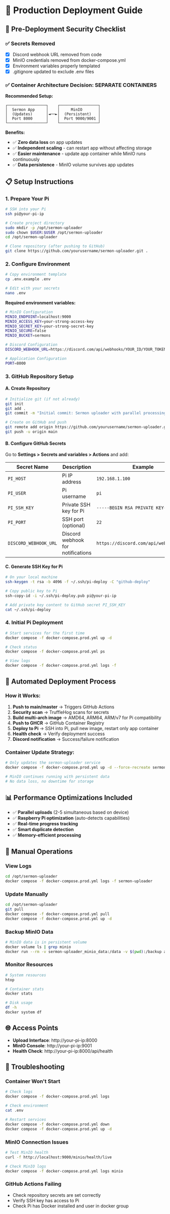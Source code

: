 # 🚀 Production Deployment Guide

## 🔐 Pre-Deployment Security Checklist

### ✅ Secrets Removed
- [x] Discord webhook URL removed from code
- [x] MinIO credentials removed from docker-compose.yml
- [x] Environment variables properly templated
- [x] .gitignore updated to exclude .env files

### ✅ Container Architecture Decision: **SEPARATE CONTAINERS**

**Recommended Setup:**
```
┌─────────────────┐    ┌─────────────────┐
│  Sermon App     │    │     MinIO       │
│  (Updates)      │◄──►│  (Persistent)   │
│  Port 8000      │    │  Port 9000/9001 │
└─────────────────┘    └─────────────────┘
```

**Benefits:**
- ✅ **Zero data loss** on app updates
- ✅ **Independent scaling** - can restart app without affecting storage
- ✅ **Easier maintenance** - update app container while MinIO runs continuously
- ✅ **Data persistence** - MinIO volume survives app updates

## 📋 Setup Instructions

### 1. Prepare Your Pi

```bash
# SSH into your Pi
ssh pi@your-pi-ip

# Create project directory
sudo mkdir -p /opt/sermon-uploader
sudo chown $USER:$USER /opt/sermon-uploader
cd /opt/sermon-uploader

# Clone repository (after pushing to GitHub)
git clone https://github.com/yourusername/sermon-uploader.git .
```

### 2. Configure Environment

```bash
# Copy environment template
cp .env.example .env

# Edit with your secrets
nano .env
```

**Required environment variables:**
```bash
# MinIO Configuration
MINIO_ENDPOINT=localhost:9000
MINIO_ACCESS_KEY=your-strong-access-key
MINIO_SECRET_KEY=your-strong-secret-key
MINIO_SECURE=false
MINIO_BUCKET=sermons

# Discord Configuration  
DISCORD_WEBHOOK_URL=https://discord.com/api/webhooks/YOUR_ID/YOUR_TOKEN

# Application Configuration
PORT=8000
```

### 3. GitHub Repository Setup

#### A. Create Repository
```bash
# Initialize git (if not already)
git init
git add .
git commit -m "Initial commit: Sermon uploader with parallel processing"

# Create on GitHub and push
git remote add origin https://github.com/yourusername/sermon-uploader.git
git push -u origin main
```

#### B. Configure GitHub Secrets
Go to **Settings > Secrets and variables > Actions** and add:

| Secret Name | Description | Example |
|-------------|-------------|---------|
| `PI_HOST` | Pi IP address | `192.168.1.100` |
| `PI_USER` | Pi username | `pi` |
| `PI_SSH_KEY` | Private SSH key for Pi | `-----BEGIN RSA PRIVATE KEY-----...` |
| `PI_PORT` | SSH port (optional) | `22` |
| `DISCORD_WEBHOOK_URL` | Discord webhook for notifications | `https://discord.com/api/webhooks/...` |

#### C. Generate SSH Key for Pi
```bash
# On your local machine
ssh-keygen -t rsa -b 4096 -f ~/.ssh/pi-deploy -C "github-deploy"

# Copy public key to Pi
ssh-copy-id -i ~/.ssh/pi-deploy.pub pi@your-pi-ip

# Add private key content to GitHub secret PI_SSH_KEY
cat ~/.ssh/pi-deploy
```

### 4. Initial Pi Deployment

```bash
# Start services for the first time
docker compose -f docker-compose.prod.yml up -d

# Check status
docker compose -f docker-compose.prod.yml ps

# View logs
docker compose -f docker-compose.prod.yml logs -f
```

## 🔄 Automated Deployment Process

### How it Works:
1. **Push to main/master** → Triggers GitHub Actions
2. **Security scan** → TruffleHog scans for secrets
3. **Build multi-arch image** → AMD64, ARM64, ARM/v7 for Pi compatibility
4. **Push to GHCR** → GitHub Container Registry
5. **Deploy to Pi** → SSH into Pi, pull new image, restart only app container
6. **Health check** → Verify deployment success
7. **Discord notification** → Success/failure notification

### Container Update Strategy:
```bash
# Only updates the sermon-uploader service
docker compose -f docker-compose.prod.yml up -d --force-recreate sermon-uploader

# MinIO continues running with persistent data
# No data loss, no downtime for storage
```

## 📊 Performance Optimizations Included

- ✅ **Parallel uploads** (2-5 simultaneous based on device)
- ✅ **Raspberry Pi optimization** (auto-detects capabilities)
- ✅ **Real-time progress tracking**
- ✅ **Smart duplicate detection**
- ✅ **Memory-efficient processing**

## 🔧 Manual Operations

### View Logs
```bash
cd /opt/sermon-uploader
docker compose -f docker-compose.prod.yml logs -f sermon-uploader
```

### Update Manually
```bash
cd /opt/sermon-uploader
git pull
docker compose -f docker-compose.prod.yml pull
docker compose -f docker-compose.prod.yml up -d
```

### Backup MinIO Data
```bash
# MinIO data is in persistent volume
docker volume ls | grep minio
docker run --rm -v sermon-uploader_minio_data:/data -v $(pwd):/backup alpine tar czf /backup/minio-backup.tar.gz -C /data .
```

### Monitor Resources
```bash
# System resources
htop

# Container stats
docker stats

# Disk usage
df -h
docker system df
```

## 🌐 Access Points

- **Upload Interface**: http://your-pi-ip:8000
- **MinIO Console**: http://your-pi-ip:9001
- **Health Check**: http://your-pi-ip:8000/api/health

## 🚨 Troubleshooting

### Container Won't Start
```bash
# Check logs
docker compose -f docker-compose.prod.yml logs

# Check environment
cat .env

# Restart services
docker compose -f docker-compose.prod.yml down
docker compose -f docker-compose.prod.yml up -d
```

### MinIO Connection Issues
```bash
# Test MinIO health
curl -f http://localhost:9000/minio/health/live

# Check MinIO logs
docker compose -f docker-compose.prod.yml logs minio
```

### GitHub Actions Failing
- Check repository secrets are set correctly
- Verify SSH key has access to Pi
- Check Pi has Docker installed and user in docker group